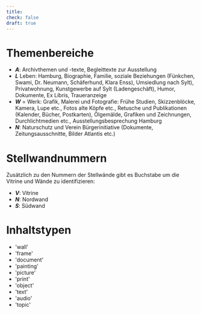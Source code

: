 ```yaml
---
title:
check: false
draft: true
---
```


# Themenbereiche

* ***A***: Archivthemen und -texte, Begleittexte zur Ausstellung
* ***L*** Leben: Hamburg, Biographie, Familie, soziale Beziehungen (Fünkchen, Swami, Dr. Neumann, Schäferhund, Klara Enss), Umsiedlung nach Sylt), Privatwohnung, Kunstgewerbe auf Sylt (Ladengeschäft), Humor, Dokumente, Ex Libris, Traueranzeige
* ***W*** = Werk: Grafik, Malerei und Fotografie: Frühe Studien, Skizzenblöcke, Kamera, Lupe etc., Fotos alte Köpfe etc., Retusche und Publikationen (Kalender, Bücher, Postkarten), Ölgemälde, Grafiken und Zeichnungen, Durchlichtmedien etc., Ausstellungsbesprechung Hamburg
* ***N***: Naturschutz und Verein Bürgerinitiative (Dokumente, Zeitungsausschnitte, Bilder Atlantis etc.)

# Stellwandnummern

Zusätzlich zu den Nummern der Stellwände gibt es Buchstabe um die Vitrine und Wände zu identifizieren:
* ***V***: Vitrine
* ***N***: Nordwand
* ***S***: Südwand

# Inhaltstypen

* 'wall'
* 'frame'
* 'document'
* 'painting'
* 'picture'
* 'print'
* 'object'
* 'text'
* 'audio'
* 'topic'
